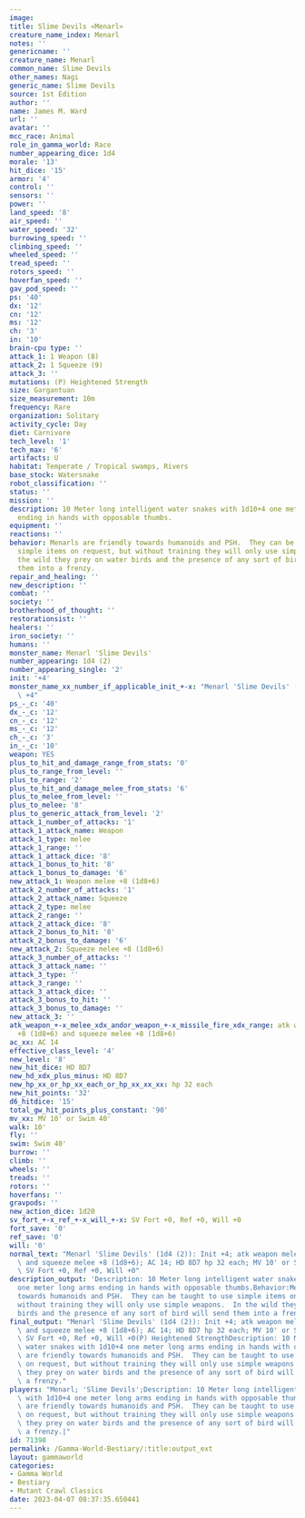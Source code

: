 ```yaml
---
image: 
title: Slime Devils «Menarl»
creature_name_index: Menarl
notes: ''
genericname: ''
creature_name: Menarl
common_name: Slime Devils
other_names: Nagi
generic_name: Slime Devils
source: 1st Edition
author: ''
name: James M. Ward
url: ''
avatar: ''
mcc_race: Animal
role_in_gamma_world: Race
number_appearing_dice: 1d4
morale: '13'
hit_dice: '15'
armor: '4'
control: ''
sensors: ''
power: ''
land_speed: '8'
air_speed: ''
water_speed: '32'
burrowing_speed: ''
climbing_speed: ''
wheeled_speed: ''
tread_speed: ''
rotors_speed: ''
hoverfan_speed: ''
gav_pod_speed: ''
ps: '40'
dx: '12'
cn: '12'
ms: '12'
ch: '3'
in: '10'
brain-cpu type: ''
attack_1: 1 Weapon (8)
attack_2: 1 Squeeze (9)
attack_3: ''
mutations: (P) Heightened Strength
size: Gargantuan
size_measurement: 10m
frequency: Rare
organization: Solitary
activity_cycle: Day
diet: Carnivore
tech_level: '1'
tech_max: '6'
artifacts: U
habitat: Temperate / Tropical swamps, Rivers
base_stock: Watersnake
robot_classification: ''
status: ''
mission: ''
description: 10 Meter long intelligent water snakes with 1d10+4 one meter long arms
  ending in hands with opposable thumbs.
equipment: ''
reactions: ''
behavior: Menarls are friendly towards humanoids and PSH.  They can be taught to use
  simple items on request, but without training they will only use simple weapons.  In
  the wild they prey on water birds and the presence of any sort of bird will send
  them into a frenzy.
repair_and_healing: ''
new_description: ''
combat: ''
society: ''
brotherhood_of_thought: ''
restorationsist: ''
healers: ''
iron_society: ''
humans: ''
monster_name: Menarl 'Slime Devils'
number_appearing: 1d4 (2)
number_appearing_single: '2'
init: '+4'
monster_name_xx_number_if_applicable_init_+-x: "Menarl 'Slime Devils' (1d4 (2)): Init\
  \ +4"
ps_-_c: '40'
dx_-_c: '12'
cn_-_c: '12'
ms_-_c: '12'
ch_-_c: '3'
in_-_c: '10'
weapon: YES
plus_to_hit_and_damage_range_from_stats: '0'
plus_to_range_from_level: ''
plus_to_range: '2'
plus_to_hit_and_damage_melee_from_stats: '6'
plus_to_melee_from_level: ''
plus_to_melee: '8'
plus_to_generic_attack_from_level: '2'
attack_1_number_of_attacks: '1'
attack_1_attack_name: Weapon
attack_1_type: melee
attack_1_range: ''
attack_1_attack_dice: '8'
attack_1_bonus_to_hit: '8'
attack_1_bonus_to_damage: '6'
new_attack_1: Weapon melee +8 (1d8+6)
attack_2_number_of_attacks: '1'
attack_2_attack_name: Squeeze
attack_2_type: melee
attack_2_range: ''
attack_2_attack_dice: '8'
attack_2_bonus_to_hit: '8'
attack_2_bonus_to_damage: '6'
new_attack_2: Squeeze melee +8 (1d8+6)
attack_3_number_of_attacks: ''
attack_3_attack_name: ''
attack_3_type: ''
attack_3_range: ''
attack_3_attack_dice: ''
attack_3_bonus_to_hit: ''
attack_3_bonus_to_damage: ''
new_attack_3: ''
atk_weapon_+-x_melee_xdx_andor_weapon_+-x_missile_fire_xdx_range: atk weapon melee
  +8 (1d8+6) and squeeze melee +8 (1d8+6)
ac_xx: AC 14
effective_class_level: '4'
new_level: '8'
new_hit_dice: HD 8D7
new_hd_xdx_plus_minus: HD 8D7
new_hp_xx_or_hp_xx_each_or_hp_xx_xx_xx: hp 32 each
new_hit_points: '32'
d6_hitdice: '15'
total_gw_hit_points_plus_constant: '90'
mv_xx: MV 10' or Swim 40'
walk: 10'
fly: ''
swim: Swim 40'
burrow: ''
climb: ''
wheels: ''
treads: ''
rotors: ''
hoverfans: ''
gravpods: ''
new_action_dice: 1d20
sv_fort_+-x_ref_+-x_will_+-x: SV Fort +0, Ref +0, Will +0
fort_save: '0'
ref_save: '0'
will: '0'
normal_text: "Menarl 'Slime Devils' (1d4 (2)): Init +4; atk weapon melee +8 (1d8+6)\
  \ and squeeze melee +8 (1d8+6); AC 14; HD 8D7 hp 32 each; MV 10' or Swim 40' ; 1d20;\
  \ SV Fort +0, Ref +0, Will +0"
description_output: 'Description: 10 Meter long intelligent water snakes with 1d10+4
  one meter long arms ending in hands with opposable thumbs.Behavior:Menarls are friendly
  towards humanoids and PSH.  They can be taught to use simple items on request, but
  without training they will only use simple weapons.  In the wild they prey on water
  birds and the presence of any sort of bird will send them into a frenzy.'
final_output: "Menarl 'Slime Devils' (1d4 (2)): Init +4; atk weapon melee +8 (1d8+6)\
  \ and squeeze melee +8 (1d8+6); AC 14; HD 8D7 hp 32 each; MV 10' or Swim 40' ; 1d20;\
  \ SV Fort +0, Ref +0, Will +0(P) Heightened StrengthDescription: 10 Meter long intelligent\
  \ water snakes with 1d10+4 one meter long arms ending in hands with opposable thumbs.Behavior:Menarls\
  \ are friendly towards humanoids and PSH.  They can be taught to use simple items\
  \ on request, but without training they will only use simple weapons.  In the wild\
  \ they prey on water birds and the presence of any sort of bird will send them into\
  \ a frenzy."
players: "Menarl; 'Slime Devils';Description: 10 Meter long intelligent water snakes\
  \ with 1d10+4 one meter long arms ending in hands with opposable thumbs.Behavior:Menarls\
  \ are friendly towards humanoids and PSH.  They can be taught to use simple items\
  \ on request, but without training they will only use simple weapons.  In the wild\
  \ they prey on water birds and the presence of any sort of bird will send them into\
  \ a frenzy.|"
id: 71398
permalink: /Gamma-World-Bestiary/:title:output_ext
layout: gammaworld
categories:
- Gamma World
- Bestiary
- Mutant Crawl Classics
date: 2023-04-07 08:37:35.650441
---
```

